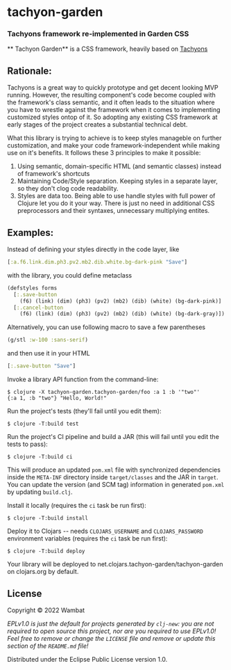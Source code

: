 # tachyon-garden
### Tachyons framework re-implemented in Garden CSS
** Tachyon Garden** is a CSS framework, heavily based on [Tachyons](https://tachyons.io)

## Rationale:
Tachyons is a great way to quickly prototype and get decent looking MVP running. 
However, the resulting component's code become coupled with the framework's class semantic, and it often leads to the situation where you have to wrestle against the framework when it comes to implementing customized styles ontop of it. So adopting any existing CSS framework at early stages of the project creates a substantial technical debt.

What this library is trying to achieve is to keep styles manageble on further customization, and make your code framework-independent while making use on it's benefits.
It follows these 3 principles to make it possible:
 1. Using semantic, domain-specific HTML (and semantic classes) instead of framework's shortcuts
 2. Maintaining Code/Style separation. Keeping styles in a separate layer, so they don't clog code readability.
 3. Styles are data too. Being able to use handle styles with full power of Clojure let you do it your way. There is just no need in additional CSS preprocessors and their syntaxes, unnecessary multiplying entites.

## Examples:
Instead of defining your styles directly in the code layer, like
```clj
[:a.f6.link.dim.ph3.pv2.mb2.dib.white.bg-dark-pink "Save"]
```
with the library, you could define metaclass
```clj
(defstyles forms
  [:.save-button 
    (f6) (link) (dim) (ph3) (pv2) (mb2) (dib) (white) (bg-dark-pink)]
  [:.cancel-button 
    (f6) (link) (dim) (ph3) (pv2) (mb2) (dib) (white) (bg-dark-gray)])
```

Alternatively, you can use following macro to save a few parentheses

```clj
(g/stl :w-100 :sans-serif)
```

and then use it in your HTML
```clj
[:.save-button "Save"]
```


Invoke a library API function from the command-line:

    $ clojure -X tachyon-garden.tachyon-garden/foo :a 1 :b '"two"'
    {:a 1, :b "two"} "Hello, World!"

Run the project's tests (they'll fail until you edit them):

    $ clojure -T:build test

Run the project's CI pipeline and build a JAR (this will fail until you edit the tests to pass):

    $ clojure -T:build ci

This will produce an updated `pom.xml` file with synchronized dependencies inside the `META-INF`
directory inside `target/classes` and the JAR in `target`. You can update the version (and SCM tag)
information in generated `pom.xml` by updating `build.clj`.

Install it locally (requires the `ci` task be run first):

    $ clojure -T:build install

Deploy it to Clojars -- needs `CLOJARS_USERNAME` and `CLOJARS_PASSWORD` environment
variables (requires the `ci` task be run first):

    $ clojure -T:build deploy

Your library will be deployed to net.clojars.tachyon-garden/tachyon-garden on clojars.org by default.

## License

Copyright © 2022 Wambat

_EPLv1.0 is just the default for projects generated by `clj-new`: you are not_
_required to open source this project, nor are you required to use EPLv1.0!_
_Feel free to remove or change the `LICENSE` file and remove or update this_
_section of the `README.md` file!_

Distributed under the Eclipse Public License version 1.0.
